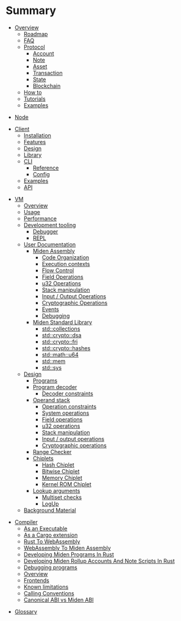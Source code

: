 # Summary

<!-- Overview -->

- [Overview](index.md)
    * [Roadmap](roadmap.md)
    * [FAQ](faq.md)
    * [Protocol](miden-base/index.md)
        + [Account](miden-base/architecture/account.md)
        + [Note](miden-base/architecture/note.md)
        + [Asset](miden-base/architecture/asset.md)
        + [Transaction](miden-base/architecture/transaction.md)
        + [State](miden-base/architecture/state.md)
        + [Blockchain](miden-base/architecture/blockchain.md)
    * [How to](how_to.md)
    * [Tutorials](tutorials.md)
    * [Examples](examples.md)

<!-- Smart contracts -->

<!-- - [Smart contracts](miden-smart-contracts/index.md) -->
<!--     * [Examples](miden-smart-contracts/examples/index.md) -->
<!--         + [Voting contract](miden-smart-contracts/examples/voting.md) -->
        
<!-- Node -->

- [Node](miden-node/index.md)

<!-- Client -->

- [Client](miden-client/index.md)
    * [Installation](miden-client/install-and-run.md)
    * [Features](miden-client/features.md)
    * [Design](miden-client/design.md)
    * [Library](miden-client/library.md)
    * [CLI]()
        + [Reference](miden-client/cli-reference.md)
        + [Config](miden-client/cli-config.md)
    * [Examples](miden-client/examples.md)
    * [API](miden-client/api-docs.md)

<!-- VM -->

- [VM](miden-vm/src/intro/main.md)
    * [Overview](miden-vm/src/intro/overview.md)
    * [Usage](miden-vm/src/intro/usage.md)
    * [Performance](miden-vm/src/intro/performance.md)
    * [Development tooling](miden-vm/src/tools/main.md)
        + [Debugger](miden-vm/src/tools/debugger.md)
        + [REPL](miden-vm/src/tools/repl.md)
    * [User Documentation](miden-vm/src/user_docs/main.md)
        + [Miden Assembly](miden-vm/src/user_docs/assembly/main.md)
            * [Code Organization](miden-vm/src/user_docs/assembly/code_organization.md)
            * [Execution contexts](miden-vm/src/user_docs/assembly/execution_contexts.md)
            * [Flow Control](miden-vm/src/user_docs/assembly/flow_control.md)
            * [Field Operations](miden-vm/src/user_docs/assembly/field_operations.md)
            * [u32 Operations](miden-vm/src/user_docs/assembly/u32_operations.md)
            * [Stack manipulation](miden-vm/src/user_docs/assembly/stack_manipulation.md)
            * [Input / Output Operations](miden-vm/src/user_docs/assembly/io_operations.md)
            * [Cryptographic Operations](miden-vm/src/user_docs/assembly/cryptographic_operations.md)
            * [Events](miden-vm/src/user_docs/assembly/events.md)
            * [Debugging](miden-vm/src/user_docs/assembly/debugging.md)
        + [Miden Standard Library](miden-vm/src/user_docs/stdlib/main.md)
            * [std::collections](miden-vm/src/user_docs/stdlib/collections.md)
            * [std::crypto::dsa](miden-vm/src/user_docs/stdlib/crypto/dsa.md)
            * [std::crypto::fri](miden-vm/src/user_docs/stdlib/crypto/fri.md)
            * [std::crypto::hashes](miden-vm/src/user_docs/stdlib/crypto/hashes.md)
            * [std::math::u64](miden-vm/src/user_docs/stdlib/math/u64.md)
            * [std::mem](miden-vm/src/user_docs/stdlib/mem.md)
            * [std::sys](miden-vm/src/user_docs/stdlib/sys.md)
    * [Design](miden-vm/src/design/main.md)
        + [Programs](miden-vm/src/design/programs.md)
        + [Program decoder](miden-vm/src/design/decoder/main.md)
            * [Decoder constraints](miden-vm/src/design/decoder/constraints.md)
        + [Operand stack](miden-vm/src/design/stack/main.md)
            * [Operation constraints](miden-vm/src/design/stack/op_constraints.md)
            * [System operations](miden-vm/src/design/stack/system_ops.md)
            * [Field operations](miden-vm/src/design/stack/field_ops.md)
            * [u32 operations](miden-vm/src/design/stack/u32_ops.md)
            * [Stack manipulation](miden-vm/src/design/stack/stack_ops.md)
            * [Input / output operations](miden-vm/src/design/stack/io_ops.md)
            * [Cryptographic operations](miden-vm/src/design/stack/crypto_ops.md)
        + [Range Checker](miden-vm/src/design/range.md)
        + [Chiplets](miden-vm/src/design/chiplets/main.md)
            * [Hash Chiplet](miden-vm/src/design/chiplets/hasher.md)
            * [Bitwise Chiplet](miden-vm/src/design/chiplets/bitwise.md)
            * [Memory Chiplet](miden-vm/src/design/chiplets/memory.md)
            * [Kernel ROM Chiplet](miden-vm/src/design/chiplets/kernel_rom.md)
        + [Lookup arguments](miden-vm/src/design/lookups/main.md)
            * [Multiset checks](miden-vm/src/design/lookups/multiset.md)
            * [LogUp](miden-vm/src/design/lookups/logup.md)
    * [Background Material](miden-vm/src/background.md)

<!-- Compiler -->

- [Compiler](miden-compiler/src/getting_started.md)
    * [As an Executable](miden-compiler/src/usage/midenc.md)
    * [As a Cargo extension](miden-compiler/src/usage/cargo-miden.md)
    * [Rust To WebAssembly](miden-compiler/src/guides/rust_to_wasm.md)
    * [WebAssembly To Miden Assembly](miden-compiler/src/guides/wasm_to_masm.md)
    * [Developing Miden Programs In Rust](miden-compiler/src/guides/develop_miden_in_rust.md)
    * [Developing Miden Rollup Accounts And Note Scripts In Rust](miden-compiler/src/guides/develop_miden_rollup_accounts_and_note_scripts_in_rust.md)
    * [Debugging programs](miden-compiler/src/usage/debugger.md)
    * [Overview](miden-compiler/src/design/overview.md)
    * [Frontends](miden-compiler/src/design/frontends.md)
    * [Known limitations](miden-compiler/src/appendix/known-limitations.md)
    * [Calling Conventions](miden-compiler/src/appendix/calling_conventions.md)
    * [Canonical ABI vs Miden ABI](miden-compiler/src/appendix/canonabi-adhocabi-mismatch.md)

<!-- Glossary -->

- [Glossary](glossary.md)
